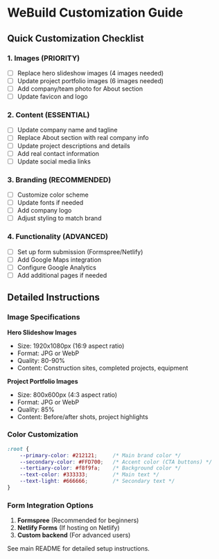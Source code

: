 # WeBuild Customization Guide

## Quick Customization Checklist

### 1. Images (PRIORITY)
- [ ] Replace hero slideshow images (4 images needed)
- [ ] Update project portfolio images (6 images needed)
- [ ] Add company/team photo for About section
- [ ] Update favicon and logo

### 2. Content (ESSENTIAL)
- [ ] Update company name and tagline
- [ ] Replace About section with real company info
- [ ] Update project descriptions and details
- [ ] Add real contact information
- [ ] Update social media links

### 3. Branding (RECOMMENDED)
- [ ] Customize color scheme
- [ ] Update fonts if needed
- [ ] Add company logo
- [ ] Adjust styling to match brand

### 4. Functionality (ADVANCED)
- [ ] Set up form submission (Formspree/Netlify)
- [ ] Add Google Maps integration
- [ ] Configure Google Analytics
- [ ] Add additional pages if needed

## Detailed Instructions

### Image Specifications

**Hero Slideshow Images**
- Size: 1920x1080px (16:9 aspect ratio)
- Format: JPG or WebP
- Quality: 80-90%
- Content: Construction sites, completed projects, equipment

**Project Portfolio Images**
- Size: 800x600px (4:3 aspect ratio)
- Format: JPG or WebP
- Quality: 85%
- Content: Before/after shots, project highlights

### Color Customization

```css
:root {
    --primary-color: #212121;     /* Main brand color */
    --secondary-color: #FFD700;   /* Accent color (CTA buttons) */
    --tertiary-color: #f8f9fa;    /* Background color */
    --text-color: #333333;        /* Main text */
    --text-light: #666666;        /* Secondary text */
}
```

### Form Integration Options

1. **Formspree** (Recommended for beginners)
2. **Netlify Forms** (If hosting on Netlify)
3. **Custom backend** (For advanced users)

See main README for detailed setup instructions.
